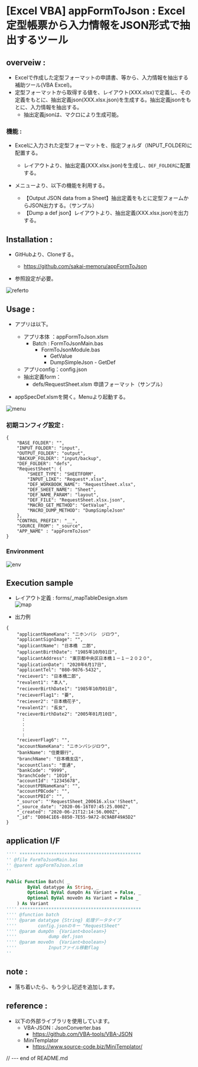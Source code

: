 # [Excel VBA] appFormToJson : Excel定型帳票から入力情報をJSON形式で抽出するツール

## overveiw :

- Excelで作成した定型フォーマットの申請書、等から、入力情報を抽出する補助ツール(VBA Excel)。
- 定型フォーマットから取得する値を、レイアウト(XXX.xlsx)で定義し、その定義をもとに、抽出定義json(XXX.xlsx.json)を生成する。抽出定義jsonをもとに、入力情報を抽出する。  
    - 抽出定義jsonは、マクロにより生成可能。

### 機能 :
- Excelに入力された定型フォーマットを、指定フォルダ（INPUT_FOLDER)に配置する。  
    + レイアウトより、抽出定義(XXX.xlsx.json)を生成し、`DEF_FOLDER`に配置する。  

- メニューより、以下の機能を利用する。
    + 【Output JSON data from a Sheet】抽出定義をもとに定型フォームからJSON出力する。（サンプル）  
    + 【Dump a def json】レイアウトより、抽出定義(XXX.xlsx.json)を出力する。

## Installation :

- GitHubより、Cloneする。  
    + https://github.com/sakai-memoru/appFormToJson  

- 参照設定が必要。  

![referto](https://gyazo.com/7d30f2387e7818067fd7596a82e507e9.png) 


## Usage :
- アプリは以下。
    - アプリ本体  ：appFormToJson.xlsm  
        + Batch   : FormToJsonMain.bas  
            + FormToJsonModule.bas  
                - GetValue 
                - DumpSimpleJson - GetDef 
  - アプリconfig：config.json  
  - 抽出定義form：  
      + defs/RequestSheet.xlsm 申請フォーマット（サンプル）  

- appSpecDef.xlsmを開く。Menuより起動する。 

![menu](https://gyazo.com/e79bbe22eb2f614940404b5bd1b62a7b.png)  



### 初期コンフィグ設定 :
   
```
{
    "BASE_FOLDER": "",
    "INPUT_FOLDER": "input",
    "OUTPUT_FOLDER": "output",
    "BACKUP_FOLDER": "input/backup",
    "DEF_FOLDER": "defs",
    "RequestSheet": {
        "SHEET_TYPE": "SHEETFORM",
        "INPUT_LIKE": "Request*.xlsx",
        "DEF_WORKBOOK_NAME": "RequestSheet.xlsx",
        "DEF_SHEET_NAME": "Sheet",
        "DEF_NAME_PARAM": "layout",
        "DEF_FILE": "RequestSheet.xlsx.json",
        "MACRO_GET_METHOD": "GetValue",
        "MACRO_DUMP_METHOD": "DumpSimpleJson"
    },
    "CONTROL_PREFIX": "__",
    "SOURCE_FROM": "_source",
    "APP_NAME" : "appFormToJson"
}
```

### Environment

![env](https://gyazo.com/b0c2ce3be04ba8f4e8b29044ed2e425a.png)


## Execution sample

- レイアウト定義 : forms/_mapTableDesign.xlsm  
![map](https://gyazo.com/4a411aa38a51b24fdf1a6484938805ae.png)  

- 出力例  
```
{
    "applicantNameKana": "ニホンバシ　ジロウ",
    "applicantSignImage": "",
    "applicantName": "日本橋　二郎",
    "applicantBirthDate": "1985年10月01日",
    "applicantAddress": "東京都中央区日本橋１－１－２０２０",
    "applicationDate": "2020年6月17日",
    "applicantTel": "080-9876-5432",
    "reciever1": "日本橋二郎",
    "revalent1": "本人",
    "recieverBirthDate1": "1985年10月01日",
    "recieverFlag1": "要",
    "reciever2": "日本橋花子",
    "revalent2": "長女",
    "recieverBirthDate2": "2005年01月10日",
      :
      :
      :
      :
    "recieverFlag6": "",
    "accountNameKana": "ニホンバシジロウ",
    "bankName": "住菱銀行",
    "branchName": "日本橋支店",
    "accountClass": "普通",
    "bankCode": "9999",
    "branchCode": "1010",
    "accountId": "12345678",
    "accountPBNameKana": "",
    "accountPBCode": "",
    "accountPBId": "",
    "_source": "'RequestSheet_200616.xlsx'!Sheet",
    "_source_date": "2020-06-16T07:45:25.000Z",
    "_created": "2020-06-21T12:14:56.000Z",
    "_id": "D084C1E6-8850-7E55-9A72-8C9ABF49A5D2"
}
```

## application I/F

```vb
'''' **********************************************
'' @file FormToJsonMain.bas
'' @parent appFormToJson.xlsm
''

Public Function Batch( _
        ByVal datatype As String, _
        Optional ByVal dumpOn As Variant = False, _
        Optional ByVal moveOn As Variant = False _
    ) As Variant
'''' **********************************************
'''' @function batch
'''' @param datatype {String} 処理データタイプ
''''        config.jsonのキー "RequestSheet"
'''' @param dumpOn  {Variant<boolean>}
''''            dump def.json
'''' @param moveOn  {Variant<boolean>}
''''            Inputファイル移動flag
''
```  

## note :
- 落ち着いたら、もう少し記述を追加します。  

## reference :

- 以下の外部ライブラリを使用しています。  
  + VBA-JSON : JsonConverter.bas  
    - https://github.com/VBA-tools/VBA-JSON  
  + MiniTemplator  
    - https://www.source-code.biz/MiniTemplator/  

// --- end of README.md
